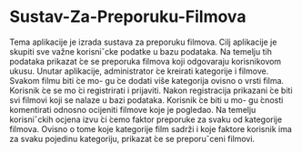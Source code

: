 # Sustav-Za-Preporuku-Filmova
Tema aplikacije je izrada sustava za preporuku filmova. Cilj aplikacije je skupiti sve
važne korisniˇcke podatke u bazu podataka. Na temelju tih podataka prikazat  ́ce se preporuka
filmova koji odgovaraju korisnikovom ukusu.
Unutar aplikacije, administrator  ́ce kreirati kategorije i filmove. Svakom filmu biti  ́ce mo-
gu ́ce dodati više kategorija ovisno o vrsti filma. Korisnik  ́ce se mo ́ci registrirati i prijaviti. Nakon
registracija prikazani  ́ce biti svi filmovi koji se nalaze u bazi podataka. Korisnik  ́ce biti u mo-
gu ́cnosti komentirati odnosno ocijeniti filmove koje je pogledao. Na temelju korisniˇckih ocjena
izvu ́ci  ́cemo faktor preporuke za svaku od kategorije filmova. Ovisno o tome koje kategorije
film sadrži i koje faktore korisnik ima za svaku pojedinu kategoriju, prikazat  ́ce se preporuˇceni
filmovi.

